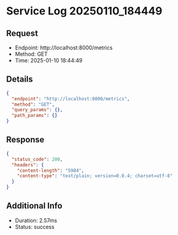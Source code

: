 # Service Log 20250110_184449

## Request
- Endpoint: http://localhost:8000/metrics
- Method: GET
- Time: 2025-01-10 18:44:49

## Details
```json
{
  "endpoint": "http://localhost:8000/metrics",
  "method": "GET",
  "query_params": {},
  "path_params": {}
}
```

## Response
```json
{
  "status_code": 200,
  "headers": {
    "content-length": "5984",
    "content-type": "text/plain; version=0.0.4; charset=utf-8"
  }
}
```

## Additional Info
- Duration: 2.57ms
- Status: success
